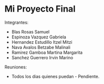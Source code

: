 # Mi Proyecto Final
Integrantes:

- Blas Rosas Samuel
- Espinoza Vazquez Gabriela
- Hernandez Estudillo Itzel Mitzi
- Nava Avalos Betzabe Malinali
- Ramirez Gamboa Martina Margarita
- Sanchez Guerrero Irvin Marino

Reuniones:

- Todos los dias quienes puedan - Pendiente.